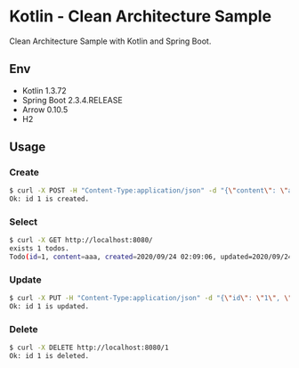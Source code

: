 # Kotlin - Clean Architecture Sample

Clean Architecture Sample with Kotlin and Spring Boot.

## Env

- Kotlin 1.3.72
- Spring Boot 2.3.4.RELEASE
- Arrow 0.10.5
- H2

## Usage

### Create

```sh
$ curl -X POST -H "Content-Type:application/json" -d "{\"content\": \"aaa\"}" http://localhost:8080/create
Ok: id 1 is created.
```

### Select

```sh
$ curl -X GET http://localhost:8080/
exists 1 todos.
Todo(id=1, content=aaa, created=2020/09/24 02:09:06, updated=2020/09/24 02:09:06)
```

### Update

```sh
$ curl -X PUT -H "Content-Type:application/json" -d "{\"id\": \"1\", \"content\": \"bbb\"}" http://localhost:8080/update
Ok: id 1 is updated.
```

### Delete

```sh
$ curl -X DELETE http://localhost:8080/1
Ok: id 1 is deleted.
```
